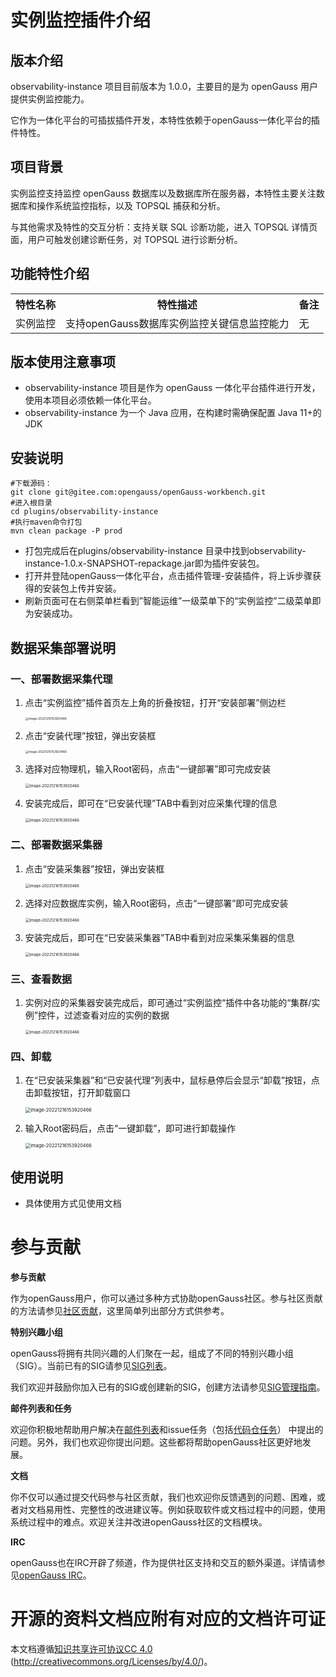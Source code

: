 

# 实例监控插件介绍


## 版本介绍

observability-instance 项目目前版本为 1.0.0，主要目的是为 openGauss 用户提供实例监控能力。

它作为一体化平台的可插拔插件开发，本特性依赖于openGauss一体化平台的插件特性。


## 项目背景

实例监控支持监控 openGauss 数据库以及数据库所在服务器，本特性主要关注数据库和操作系统监控指标，以及 TOPSQL 捕获和分析。

与其他需求及特性的交互分析：支持关联 SQL 诊断功能，进入 TOPSQL 详情页面，用户可触发创建诊断任务，对 TOPSQL 进行诊断分析。


## 功能特性介绍



<table>
    <tr>
        <th>特性名称</th>
        <th>特性描述</th>
        <th>备注</th>
    </tr>
    <tr>
        <td>实例监控</td>
        <td>支持openGauss数据库实例监控关键信息监控能力</td>
        <td>无</td>  
    </tr>
</table>



## 版本使用注意事项

- observability-instance 项目是作为 openGauss 一体化平台插件进行开发，使用本项目必须依赖一体化平台。
- observability-instance 为一个 Java 应用，在构建时需确保配置 Java 11+的JDK

## 安装说明

```
#下载源码：
git clone git@gitee.com:opengauss/openGauss-workbench.git
#进入根目录
cd plugins/observability-instance
#执行maven命令打包
mvn clean package -P prod
```

- 打包完成后在plugins/observability-instance 目录中找到observability-instance-1.0.x-SNAPSHOT-repackage.jar即为插件安装包。
- 打开并登陆openGauss一体化平台，点击插件管理-安装插件，将上诉步骤获得的安装包上传并安装。
- 刷新页面可在右侧菜单栏看到”智能运维”一级菜单下的“实例监控”二级菜单即为安装成功。

## 数据采集部署说明

### 一、部署数据采集代理

1. 点击“实例监控”插件首页左上角的折叠按钮，打开“安装部署”侧边栏

   <img src="doc/1.png" alt="image-20221216153920466" style="zoom: 33%;" />

2. 点击“安装代理”按钮，弹出安装框

   <img src="doc/2.png" alt="image-20221216153920466" style="zoom: 33%;" />

3. 选择对应物理机，输入Root密码，点击“一键部署”即可完成安装

   <img src="doc/3.png" alt="image-20221216153920466" style="zoom: 43%;" />

4. 安装完成后，即可在“已安装代理”TAB中看到对应采集代理的信息

   <img src="doc/4.png" alt="image-20221216153920466" style="zoom: 43%;" />

### 二、部署数据采集器

1. 点击“安装采集器”按钮，弹出安装框

   <img src="doc/5.png" alt="image-20221216153920466" style="zoom: 43%;" />

2. 选择对应数据库实例，输入Root密码，点击“一键部署”即可完成安装

   <img src="doc/6.png" alt="image-20221216153920466" style="zoom: 43%;" />

3. 安装完成后，即可在“已安装采集器”TAB中看到对应采集采集器的信息

   <img src="doc/7.png" alt="image-20221216153920466" style="zoom: 43%;" />

### 三、查看数据

1. 实例对应的采集器安装完成后，即可通过“实例监控“插件中各功能的“集群/实例”控件，过滤查看对应的实例的数据

   <img src="doc/8.png" alt="image-20221216153920466" style="zoom: 43%;" />

### 四、卸载

1. 在“已安装采集器”和“已安装代理”列表中，鼠标悬停后会显示“卸载”按钮，点击卸载按钮，打开卸载窗口

   <img src="doc/9.png" alt="image-20221216153920466" style="zoom: 53%;" />

2. 输入Root密码后，点击“一键卸载”，即可进行卸载操作

   <img src="doc/10.png" alt="image-20221216153920466" style="zoom: 53%;" />

## 使用说明

- 具体使用方式见使用文档



# 参与贡献

**参与贡献**

作为openGauss用户，你可以通过多种方式协助openGauss社区。参与社区贡献的方法请参见[社区贡献](https://opengauss.org/zh/contribution.html)，这里简单列出部分方式供参考。

**特别兴趣小组**

openGauss将拥有共同兴趣的人们聚在一起，组成了不同的特别兴趣小组（SIG）。当前已有的SIG请参见[SIG列表](https://opengauss.org/zh/contribution.html)。

我们欢迎并鼓励你加入已有的SIG或创建新的SIG，创建方法请参见[SIG管理指南](https://opengauss.org/zh/contribution.html)。

**邮件列表和任务**

欢迎你积极地帮助用户解决在[邮件列表](https://opengauss.org/zh/community/mails.html)和issue任务（包括[代码仓任务](https://gitee.com/organizations/opengauss/issues)） 中提出的问题。另外，我们也欢迎你提出问题。这些都将帮助openGauss社区更好地发展。

**文档**

你不仅可以通过提交代码参与社区贡献，我们也欢迎你反馈遇到的问题、困难，或者对文档易用性、完整性的改进建议等。例如获取软件或文档过程中的问题，使用系统过程中的难点。欢迎关注并改进openGauss社区的文档模块。

**IRC**

openGauss也在IRC开辟了频道，作为提供社区支持和交互的额外渠道。详情请参见[openGauss IRC](https://opengauss.org/zh/community/onlineCommunication.html)。

# 开源的资料文档应附有对应的文档许可证

本文档遵循[知识共享许可协议CC 4.0](https://creativecommons.org/licenses/by/4.0/) (http://creativecommons.org/Licenses/by/4.0/)。